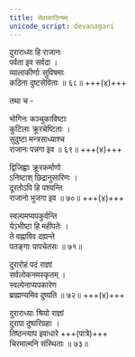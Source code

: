 ```yaml
---
title: सेवाकाठिन्यम्
unicode_script: devanagari
---
```


दुराराध्या हि राजानः  
पर्वता इव सर्वदा ।  
व्यालाकीर्णाः सुविषमाः  
कठिना दुष्टसेविताः ॥ ६८॥ +++(४)+++

तथा च -

भोगिनः कञ्चुकाविष्टाः  
कुटिलाः क्रूरचेष्टिताः ।  
सुदुष्टा मन्त्रसाध्याश्च  
राजानः पन्नगा इव ॥ ६९॥ +++(४)+++

द्विजिह्वाः क्रूरकर्माणो  
ऽनिष्टाश् छिद्रानुसारिणः ।  
दूरतोऽपि हि पश्यन्ति  
राजानो भुजगा इव ॥ ७०॥ +++(४)+++

स्वल्पमप्यपकुर्वन्ति  
येऽभीष्टा हि महीपतेः ।  
ते वह्नाविव दह्यन्ते  
पतङ्गाः पापचेतसः ॥ ७१॥

दुरारोहं पदं राज्ञां  
सर्वलोकनमस्कृतम् ।  
स्वल्पेनाप्यपकारेण  
ब्राह्मण्यमिव दुष्यति ॥ ७२॥ +++(४)+++

दुराराध्याः श्रियो राज्ञां  
दुरापा दुष्परिग्रहाः ।  
तिष्ठन्त्याप इवाधारे +++(पात्रे)+++  
चिरमात्मनि संस्थिताः ॥ ७३॥ 